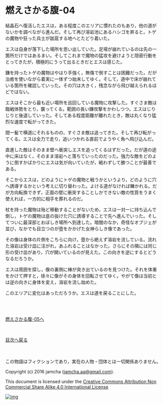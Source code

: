 # 燃えさかる腹-04

結晶石へ復活したエスは，ある程度このエリアに慣れたのもあり，他の道が  
ないかを調べながら進んだ。そして再び溶岩池にあるハシゴを昇ると，トゲ  
の魔物や狂った兵士が跋扈する地へとたどり着いた。  

エスは自身が落下した場所を思い出していた。足場が崩れているのは先の一  
箇所だけではあるまい。そしてこれまで魔物の猛攻を避けようと隠密行動を  
とってきたが，積極的にうって出るときだとエスは感じた。  

鎌を持ったトゲの魔物はやはり手強く，無傷で倒すことは困難だった。だが  
治癒を使いながら着実に一体ずつ始末してゆく。そして，道中で床が崩れて  
いる箇所を確認していった。その穴は大きく，残念ながら飛び越えられるほ  
どではない。  

エスはそこから最も近い場所を巡回している魔物に攻撃した。すぐさま敵は  
臨戦体勢をとり，襲ってくる。範囲の長い鎌攻撃をかわしつつ，エスはじり  
じりと後退していった。そしてある程度距離が離れたとき，敵は丸くなり猛  
烈な速度で転がってきた。  

間一髪で横道にそれるものの，すぐさま敵は追ってきた。そして再び転がっ  
てくる。エスは全力で走り，追いつかれる直前でようやく角へ飛び込んだ。  

直進した敵はそのまま壁へ衝突しエスを追ってくるはずだった。だが道の途  
中に床はなく，そのまま溶岩へと落ちていったのだった。強力な敵をどのよ  
うに倒すかばかりにエスは気が向いていたが，戦わずして勝つことが最善で  
ある。  

そこからエスは，どのようにトゲの魔物と戦うかというより，どのように穴  
へ誘導するかという考えに切り替わった。よける道がなければ轢かれる。だ  
が方向転換できず，正面の壁に衝突することしかできない敵の性質をうまく  
使えれば，一方的に相手を葬れるのだ。  

杖を持った魔物は殆ど移動することがないため，エスは一対一に持ち込んで  
倒し，トゲの魔物は底の抜けた穴に誘導することで先へ進んでいった。そし  
てついに最深部とおぼしき場所へ到達した。暗闇のなか，奇怪なオブジェが  
並び，なかでも目立つのが壺をかかげた女神らしき像であった。  

その像は身体の片側をこちらに向け，壺から絶えず溶岩を流している。流れ  
た溶岩は受け皿に注がれ，あふれることはなかった。さらにその隣には同じ  
形の受け皿があり，穴が開いているのが見えた。この向きを逆にするとどう  
なるだろうか。  

エスは周囲を探し，像の裏側に棒が突き出ているのを見つけた。それを体重  
をかけて押すと，徐々に像がその身体を回転させてゆく。やがて像は当初と  
は逆の向きに身体を変え，溶岩を流し始めた。  

このエリアに変化はあっただろうか。エスは道を戻ることにした。  

<br>  
<br>  

[燃えさかる腹-05へ](https://github.com/jamcha-aa/EbonyBlades/blob/master/articles/meltystomach/05.md)  

<br>  

[目次へ戻る](https://github.com/jamcha-aa/EbonyBlades/blob/master/README.md)  

<br>  
<br>  
この物語はフィクションであり，実在の人物・団体とは一切関係ありません。  

Copyright (c) 2016 jamcha (jamcha.aa@gmail.com).  

This document is licensed under the [Creative Commons Attribution Non Commercial Share Alike 4.0 International License](http://creativecommons.org/licenses/by-nc-sa/4.0/deed)  

[![img](http://i.creativecommons.org/l/by-nc-sa/3.0/80x15.png)](http://creativecommons.org/licenses/by-nc-sa/4.0/deed)